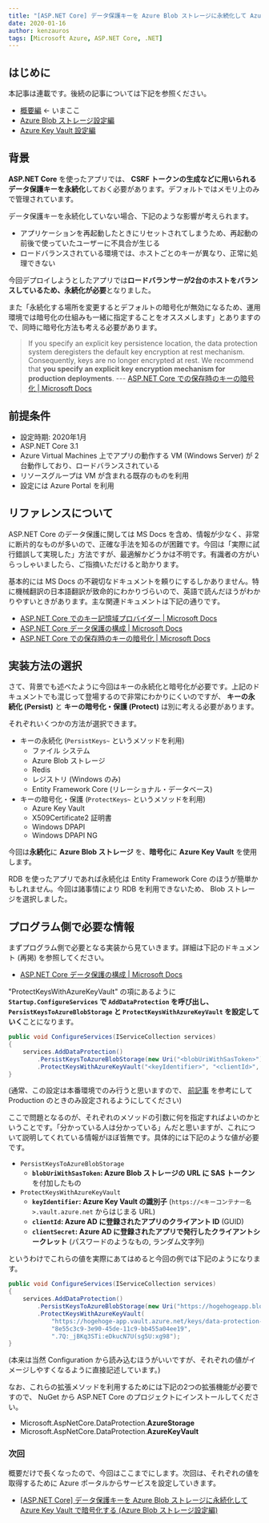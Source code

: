 ```yaml
---
title: "[ASP.NET Core] データ保護キーを Azure Blob ストレージに永続化して Azure Key Vault で暗号化する (概要編)"
date: 2020-01-16
author: kenzauros
tags: [Microsoft Azure, ASP.NET Core, .NET]
---
```


## はじめに

本記事は連載です。後続の記事については下記を参照ください。

- [概要編](/persist-keys-with-to-azure-blob-storage-and-protect-with-key-vault-in-aspnet-core-1) ← いまここ
- [Azure Blob ストレージ設定編](/persist-keys-with-to-azure-blob-storage-and-protect-with-key-vault-in-aspnet-core-2)
- [Azure Key Vault 設定編](/persist-keys-with-to-azure-blob-storage-and-protect-with-key-vault-in-aspnet-core-3)

## 背景

**ASP.NET Core** を使ったアプリでは、 **CSRF トークンの生成などに用いられるデータ保護キーを永続化**しておく必要があります。デフォルトではメモリ上のみで管理されています。

データ保護キーを永続化していない場合、下記のような影響が考えられます。

- アプリケーションを再起動したときにリセットされてしまうため、再起動の前後で使っていたユーザーに不具合が生じる
- ロードバランスされている環境では、ホストごとのキーが異なり、正常に処理できない

今回デプロイしようとしたアプリでは**ロードバランサーが2台のホストをバランスしているため、永続化が必要**となりました。

また「永続化する場所を変更するとデフォルトの暗号化が無効になるため、運用環境では暗号化の仕組みも一緒に指定することをオススメします」とありますので、同時に暗号化方法も考える必要があります。

> If you specify an explicit key persistence location, the data protection system deregisters the default key encryption at rest mechanism. Consequently, keys are no longer encrypted at rest. We recommend that **you specify an explicit key encryption mechanism for production deployments**.
> --- [ASP.NET Core での保存時のキーの暗号化 | Microsoft Docs](https://docs.microsoft.com/ja-jp/aspnet/core/security/data-protection/implementation/key-encryption-at-rest?view=aspnetcore-3.1)

## 前提条件

- 設定時期: 2020年1月
- ASP.NET Core 3.1
- Azure Virtual Machines 上でアプリの動作する VM (Windows Server) が 2 台動作しており、ロードバランスされている
- リソースグループは VM が含まれる既存のものを利用
- 設定には Azure Portal を利用

## リファレンスについて

ASP.NET Core のデータ保護に関しては MS Docs を含め、情報が少なく、非常に断片的なものが多いので、正確な手法を知るのが困難です。今回は「実際に試行錯誤して実現した」方法ですが、最適解かどうかは不明です。有識者の方がいらっしゃいましたら、ご指摘いただけると助かります。

基本的には MS Docs の不親切なドキュメントを頼りにするしかありません。特に機械翻訳の日本語翻訳が致命的にわかりづらいので、英語で読んだほうがわかりやすいときがあります。主な関連ドキュメントは下記の通りです。

- [ASP.NET Core でのキー記憶域プロバイダー | Microsoft Docs](https://docs.microsoft.com/ja-jp/aspnet/core/security/data-protection/implementation/key-storage-providers?view=aspnetcore-3.1)
- [ASP.NET Core データ保護の構成 | Microsoft Docs](https://docs.microsoft.com/ja-jp/aspnet/core/security/data-protection/configuration/overview?view=aspnetcore-3.1)
- [ASP.NET Core での保存時のキーの暗号化 | Microsoft Docs](https://docs.microsoft.com/ja-jp/aspnet/core/security/data-protection/implementation/key-encryption-at-rest?view=aspnetcore-3.1)

## 実装方法の選択

さて、背景でも述べたように今回はキーの永続化と暗号化が必要です。上記のドキュメントでも混じって登場するので非常にわかりにくいのですが、 **キーの永続化 (Persist)** と **キーの暗号化・保護 (Protect)** は別に考える必要があります。

それぞれいくつかの方法が選択できます。

- キーの永続化 (`PersistKeys~` というメソッドを利用)
    - ファイル システム
    - Azure Blob ストレージ
    - Redis
    - レジストリ (Windows のみ)
    - Entity Framework Core (リレーショナル・データベース)
- キーの暗号化・保護 (`ProtectKeys~` というメソッドを利用)
    - Azure Key Vault
    - X509Certificate2 証明書
    - Windows DPAPI
    - Windows DPAPI NG

今回は**永続化**に **Azure Blob ストレージ** を、**暗号化**に **Azure Key Vault** を使用します。

RDB を使ったアプリであれば永続化は Entity Framework Core のほうが簡単かもしれません。今回は諸事情により RDB を利用できないため、 Blob ストレージを選択しました。

## プログラム側で必要な情報

まずプログラム側で必要となる実装から見ていきます。詳細は下記のドキュメント (再掲) を参照してください。

- [ASP.NET Core データ保護の構成 | Microsoft Docs](https://docs.microsoft.com/ja-jp/aspnet/core/security/data-protection/configuration/overview?view=aspnetcore-3.1)

"ProtectKeysWithAzureKeyVault" の項にあるように **`Startup.ConfigureServices` で `AddDataProtection` を呼び出し、 `PersistKeysToAzureBlobStorage` と `ProtectKeysWithAzureKeyVault` を設定していく**ことになります。

```cs
public void ConfigureServices(IServiceCollection services)
{
    services.AddDataProtection()
        .PersistKeysToAzureBlobStorage(new Uri("<blobUriWithSasToken>"))
        .ProtectKeysWithAzureKeyVault("<keyIdentifier>", "<clientId>", "<clientSecret>");
}
```

(通常、この設定は本番環境でのみ行うと思いますので、 [前記事](/configure-environmental-services-in-asp-net-core/) を参考にして Production のときのみ設定されるようにしてください)

ここで問題となるのが、それぞれのメソッドの引数に何を指定すればよいのかということです。「分かっている人は分かっている」んだと思いますが、これについて説明してくれている情報がほぼ皆無です。具体的には下記のような値が必要です。

- `PersistKeysToAzureBlobStorage`
    - **`blobUriWithSasToken`: Azure Blob ストレージの URL に SAS トークン**を付加したもの
- `ProtectKeysWithAzureKeyVault`
    - **`keyIdentifier`: Azure Key Vault の識別子** (`https://<キーコンテナー名>.vault.azure.net` からはじまる URL)
    - **`clientId`: Azure AD に登録されたアプリのクライアント ID** (GUID)
    - **`clientSecret`: Azure AD に登録されたアプリで発行したクライアントシークレット** (パスワードのようなもの, ランダム文字列)

というわけでこれらの値を実際にあてはめると今回の例では下記のようになります。

```cs
public void ConfigureServices(IServiceCollection services)
{
    services.AddDataProtection()
        .PersistKeysToAzureBlobStorage(new Uri("https://hogehogeapp.blob.core.windows.net/key-container/keys.xml?sv=2019-02-02&ss=bfqt&srt=sco&sp=rwdlacup&se=2030-01-10T10:12:42Z&st=2020-01-10T02:12:42Z&spr=https&sig=OyUtkYrDtPiowU%2FSAbbDaU%2FEG7%2FoRaAqSpot1CMhIG4%3D"))
        .ProtectKeysWithAzureKeyVault(
            "https://hogehoge-app.vault.azure.net/keys/data-protection-key/3071deaab75a4fb09da56f33d6c8dee9",
            "8e55c3c9-3e90-45de-11c9-bb455a04ee19",
            ".7Q:_jBKq3STi:eDkucN7U(sg5U:xg98");
}
```

(本来は当然 Configuration から読み込むほうがいいですが、それぞれの値がイメージしやすくなるように直接記述しています。)

なお、これらの拡張メソッドを利用するためには下記の2つの拡張機能が必要ですので、 NuGet から ASP.NET Core のプロジェクトにインストールしてください。

- Microsoft.AspNetCore.DataProtection.**AzureStorage**
- Microsoft.AspNetCore.DataProtection.**AzureKeyVault**

### 次回

概要だけで長くなったので、今回はここまでにします。次回は、それぞれの値を取得するために Azure ポータルからサービスを設定していきます。

- [\[ASP.NET Core\] データ保護キーを Azure Blob ストレージに永続化して Azure Key Vault で暗号化する (Azure Blob ストレージ設定編)](/persist-keys-with-to-azure-blob-storage-and-protect-with-key-vault-in-aspnet-core-2)
